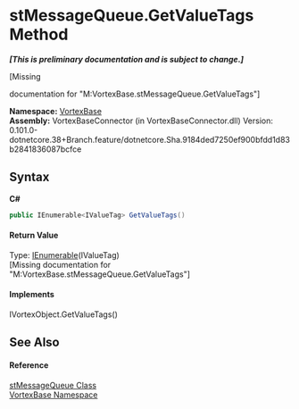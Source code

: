 # stMessageQueue.GetValueTags Method 
 _**\[This is preliminary documentation and is subject to change.\]**_

\[Missing <summary> documentation for "M:VortexBase.stMessageQueue.GetValueTags"\]

**Namespace:**&nbsp;<a href="N_VortexBase.md">VortexBase</a><br />**Assembly:**&nbsp;VortexBaseConnector (in VortexBaseConnector.dll) Version: 0.101.0-dotnetcore.38+Branch.feature/dotnetcore.Sha.9184ded7250ef900bfdd1d83b2841836087bcfce

## Syntax

**C#**<br />
``` C#
public IEnumerable<IValueTag> GetValueTags()
```


#### Return Value
Type: <a href="https://docs.microsoft.com/dotnet/api/system.collections.generic.ienumerable-1" target="_blank">IEnumerable</a>(IValueTag)<br />\[Missing <returns> documentation for "M:VortexBase.stMessageQueue.GetValueTags"\]

#### Implements
IVortexObject.GetValueTags()<br />

## See Also


#### Reference
<a href="T_VortexBase_stMessageQueue.md">stMessageQueue Class</a><br /><a href="N_VortexBase.md">VortexBase Namespace</a><br />